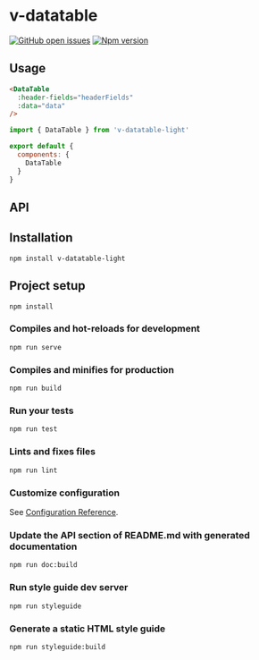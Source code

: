 
# v-datatable
[![GitHub open issues](https://img.shields.io/github/issues/aquilesb/v-datatable.svg?maxAge=2592000)](https://github.com/aquilesb/v-datatable/issues)
[![Npm version](https://img.shields.io/npm/v/v-datatable-light.svg?maxAge=2592000)](https://www.npmjs.com/package/v-datatable-light)

## Usage
```HTML
<DataTable
  :header-fields="headerFields"
  :data="data"
/>
```
```javascript
import { DataTable } from 'v-datatable-light'

export default {
  components: {
    DataTable
  }
}
```
## API

## Installation
```
npm install v-datatable-light
```

## Project setup
```
npm install
```

### Compiles and hot-reloads for development
```
npm run serve
```

### Compiles and minifies for production
```
npm run build
```

### Run your tests
```
npm run test
```

### Lints and fixes files
```
npm run lint
```

### Customize configuration
See [Configuration Reference](https://cli.vuejs.org/config/).

### Update the API section of README.md with generated documentation
```
npm run doc:build
```

### Run style guide dev server
```
npm run styleguide
```

### Generate a static HTML style guide
```
npm run styleguide:build
```
